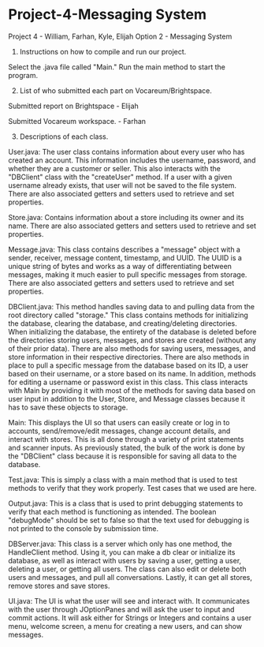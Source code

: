 # Project-4-Messaging System
Project 4 - William, Farhan, Kyle, Elijah
Option 2 - Messaging System

1. Instructions on how to compile and run our project. 

Select the .java file called "Main." Run the main method to start the program.

2. List of who submitted each part on Vocareum/Brightspace.

Submitted report on Brightspace - Elijah

Submitted Vocareum workspace. - Farhan

3. Descriptions of each class.

User.java: The user class contains information about every user who has created an account. This information includes the username, password, and whether they are a customer or seller. This also interacts with the "DBClient" class with the "createUser" method. If a user with a given username already exists, that user will not be saved to the file system. There are also associated getters and setters used to retrieve and set properties.

Store.java: Contains information about a store including its owner and its name. There are also associated getters and setters used to retrieve and set properties.

Message.java: This class contains describes a "message" object with a sender, receiver, message content, timestamp, and UUID. The UUID is a unique string of bytes and works as a way of differentiating between messages, making it much easier to pull specific messages from storage. There are also associated getters and setters used to retrieve and set properties.

DBClient.java: This method handles saving data to and pulling data from the root directory called "storage." This class contains methods for initializing the database, clearing the database, and creating/deleting directories. When initializing the database, the entirety of the database is deleted before the directories storing users, messages, and stores are created (without any of their prior data). There are also methods for saving users, messages, and store information in their respective directories. There are also methods in place to pull a specific message from the database based on its ID, a user based on their username, or a store based on its name. In addition, methods for editing a username or password exist in this class. This class interacts with Main by providing it with most of the methods for saving data based on user input in addition to the User, Store, and Message classes because it has to save these objects to storage.

Main: This displays the UI so that users can easily create or log in to accounts, send/remove/edit messages, change account details, and interact with stores. This is all done through a variety of print statements and scanner inputs. As previously stated, the bulk of the work is done by the "DBClient" class because it is responsible for saving all data to the database. 

Test.java: This is simply a class with a main method that is used to test methods to verify that they work properly. Test cases that we used are here. 

Output.java: This is a class that is used to print debugging statements to verify that each method is functioning as intended. The boolean "debugMode" should be set to false so that the text used for debugging is not printed to the console by submission time. 

DBServer.java: This class is a server which only has one method, the HandleClient method. Using it, you can make a db clear or initialize its database, as well as interact with users by saving a user, getting a user, deleting a user, or getting all users. The class can also edit or delete both users and messages, and pull all conversations. Lastly, it can get all stores, remove stores and save stores. 

UI.java: The UI is what the user will see and interact with. It communicates with the user through JOptionPanes and will ask the user to input and commit actions. It will ask either for Strings or Integers and contains a user menu, welcome screen, a menu for creating a new users, and can show messages. 
